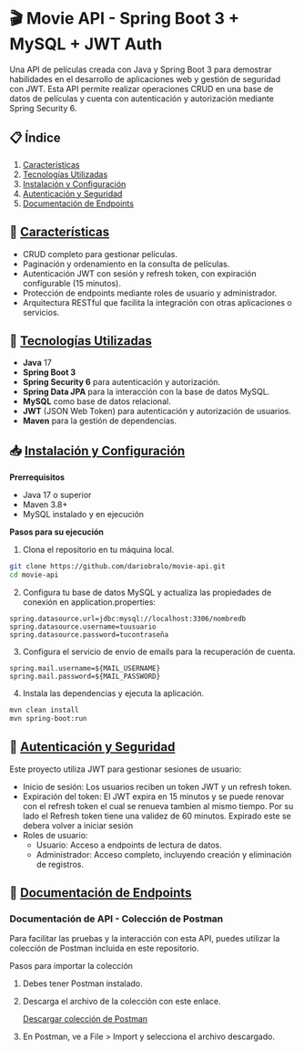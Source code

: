 # 🎬 Movie API - Spring Boot 3 + MySQL + JWT Auth
Una API de películas creada con Java y Spring Boot 3 para demostrar habilidades en el desarrollo de aplicaciones web y 
gestión de seguridad con JWT. Esta API permite realizar operaciones CRUD en una base de datos de películas y cuenta con 
autenticación y autorización mediante Spring Security 6.

## 📋 Índice  

1. [Características](#-características)
2. [Tecnologías Utilizadas](#-tecnologías-utilizadas)
3. [Instalación y Configuración](#-instalación-y-configuración)
4. [Autenticación y Seguridad](#-autenticación-y-seguridad)
5. [Documentación de Endpoints](#-documentación-de-endpoints)
  
## 📜 [Características](#-características)
* CRUD completo para gestionar películas.  
* Paginación y ordenamiento en la consulta de películas.  
* Autenticación JWT con sesión y refresh token, con expiración configurable (15 minutos).  
* Protección de endpoints mediante roles de usuario y administrador.  
* Arquitectura RESTful que facilita la integración con otras aplicaciones o servicios.  

## 🚀 [Tecnologías Utilizadas](#-tecnologías-utilizadas)
* **Java** 17  
* **Spring Boot 3**  
* **Spring Security 6** para autenticación y autorización.  
* **Spring Data JPA** para la interacción con la base de datos MySQL.  
* **MySQL** como base de datos relacional.  
* **JWT** (JSON Web Token) para autenticación y autorización de usuarios.  
* **Maven** para la gestión de dependencias.  

## 📥 [Instalación y Configuración](#-instalación-y-configuración)
**Prerrequisitos**
* Java 17 o superior  
* Maven 3.8+  
* MySQL instalado y en ejecución

**Pasos para su ejecución**
1. Clona el repositorio en tu máquina local.
```bash
git clone https://github.com/dariobralo/movie-api.git
cd movie-api
```  
2. Configura tu base de datos MySQL y actualiza las propiedades de conexión en
   application.properties:
```properties
spring.datasource.url=jdbc:mysql://localhost:3306/nombredb
spring.datasource.username=tuusuario
spring.datasource.password=tucontraseña
```
  
3. Configura el servicio de envio de emails para la recuperación de cuenta.
```properties
spring.mail.username=${MAIL_USERNAME}
spring.mail.password=${MAIL_PASSWORD}
```
4. Instala las dependencias y ejecuta la aplicación.
```bash
mvn clean install
mvn spring-boot:run

```
  
## 🔑 [Autenticación y Seguridad](#-autenticación-y-seguridad)
Este proyecto utiliza JWT para gestionar sesiones de usuario:

* Inicio de sesión: Los usuarios reciben un token JWT y un refresh token.
* Expiración del token: El JWT expira en 15 minutos y se puede renovar con el refresh token
  el cual se renueva tambien al mismo tiempo.
  Por su lado el Refresh token tiene una validez de 60 minutos. Expirado este se debera volver
  a iniciar sesión
* Roles de usuario:
  * Usuario: Acceso a endpoints de lectura de datos.
  * Administrador: Acceso completo, incluyendo creación y eliminación de registros.

## 📖 [Documentación de Endpoints](#-documentación-de-endpoints)
### Documentación de API - Colección de Postman
Para facilitar las pruebas y la interacción con esta API, puedes utilizar la colección de Postman incluida en este repositorio.

Pasos para importar la colección
1. Debes tener Postman instalado.
2. Descarga el archivo de la colección con este enlace.

     [Descargar colección de Postman](https://raw.github.com/dariobralo/movie-api/blob/main/postman/Movie%20API.postman_collection.json)

3. En Postman, ve a File > Import y selecciona el archivo descargado.








